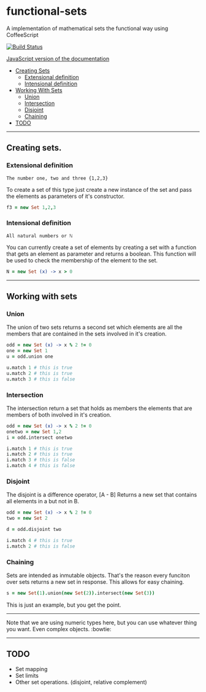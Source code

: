 # functional-sets
A implementation of mathematical sets the functional way using CoffeeScript

[![Build Status](https://drone.io/github.com/Istar-Eldritch/functional-sets/status.png)](https://drone.io/github.com/Istar-Eldritch/functional-sets/latest)

[JavaScript version of the documentation](JS.md)

- [Creating Sets](#creating-sets)
  - [Extensional definition](#extensional-definition)
  - [Intensional definition](#intensional-definition)
- [Working With Sets](#working-with-sets)
  - [Union](#union)
  - [Intersection](#intersection)
  - [Disjoint](#disjoint)
  - [Chaining](#chaining)
- [TODO](#todo)

---
## Creating sets.

### Extensional definition

`The number one, two and three {1,2,3}`

To create a set of this type just create a new instance of the set and pass the
elements as parameters of it's constructor.

```coffee
f3 = new Set 1,2,3
```

### Intensional definition
`All natural numbers or ℕ`

You can currently create a set of elements by creating a set with a function that
gets an element as parameter and returns a boolean. This function will be used to
check the membership of the element to the set.

```coffee
N = new Set (x) -> x > 0
```

---

## Working with sets

### Union

The union of two sets returns a second set which elements are all the members that
are contained in the sets involved in it's creation.

```coffee
odd = new Set (x) -> x % 2 != 0
one = new Set 1
u = odd.union one

u.match 1 # this is true
u.match 2 # this is true
u.match 3 # this is false
```

### Intersection

The intersection return a set that holds as members the elements that are members
of both involved in it's creation.

```coffee
odd = new Set (x) -> x % 2 != 0
onetwo = new Set 1,2
i = odd.intersect onetwo

i.match 1 # this is true
i.match 2 # this is true
i.match 3 # this is false
i.match 4 # this is false
```

### Disjoint
The disjoint is a difference operator, [A - B] Returns a new set that contains
all elements in a but not in B.

```coffee
odd = new Set (x) -> x % 2 != 0
two = new Set 2

d = odd.disjoint two

i.match 4 # this is true
i.match 2 # this is false
```

### Chaining

Sets are intended as inmutable objects. That's the reason every funciton over sets
returns a new set in response. This allows for easy chaining.

```coffee
s = new Set(1).union(new Set(2)).intersect(new Set(3))
```

This is just an example, but you get the point.

---
Note that we are using numeric types here, but you can use whatever thing you want. Even
complex objects. :bowtie:

---

## TODO

- Set mapping
- Set limits
- Other set operations. (disjoint, relative complement)
